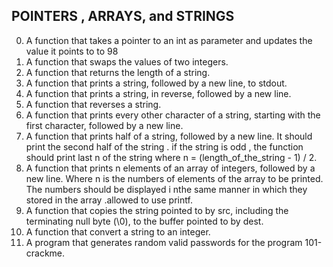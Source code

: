 ## POINTERS , ARRAYS, and STRINGS 
 0. A function that takes a pointer to an int as parameter and updates the value it points to to 98
 1. A function that swaps the values of two integers.
 2. A function that returns the length of a string.
 3. A function that prints a string, followed by a new line, to stdout.
 4. A function that prints a string, in reverse, followed by a new line.
 5. A function that reverses a string.
 6. A  function that prints every other character of a string, starting with the first character, followed by a new line.
 7. A function that prints half of a string, followed by a new line. It should print the second half of the string . if the string is odd , the function should print last n of the string where n = (length_of_the_string - 1) / 2.
 8. A  function that prints n elements of an array of integers, followed by a new line. Where n is the numbers of elements of the array to be printed. The numbers should be displayed i nthe same manner in which they stored in the array .allowed to use printf.
 9. A  function that copies the string pointed to by src, including the terminating null byte (\0), to the buffer pointed to by dest.
 10. A function that convert a string to an integer.
 11. A program that generates random valid passwords for the program 101-crackme.
 
